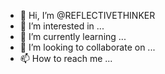- 👋 Hi, I’m @REFLECTIVETHINKER
- 👀 I’m interested in ...
- 🌱 I’m currently learning ...
- 💞️ I’m looking to collaborate on ...
- 📫 How to reach me ...

<!---
REFLECTIVETHINKER/REFLECTIVETHINKER is a ✨ special ✨ repository because its `README.md` (this file) appears on your GitHub profile.
You can click the Preview link to take a look at your changes.
--->
